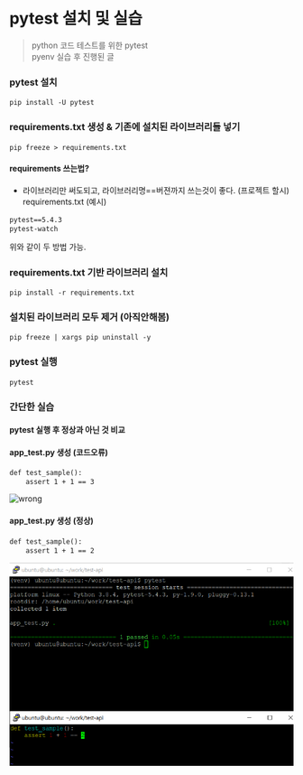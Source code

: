 # pytest 설치 및 실습  
> python 코드 테스트를 위한 pytest   
> pyenv 실습 후 진행된 글
  
  
### pytest 설치
~~~
pip install -U pytest
~~~

### requirements.txt 생성 & 기존에 설치된 라이브러리들 넣기
~~~
pip freeze > requirements.txt
~~~

#### requirements 쓰는법?  
 * 라이브러리만 써도되고, 라이브러리명==버젼까지 쓰는것이 좋다. (프로젝트 할시)  
requirements.txt (예시)  
~~~
pytest==5.4.3
pytest-watch
~~~
위와 같이 두 방법 가능.  
 
### requirements.txt 기반 라이브러리 설치
~~~
pip install -r requirements.txt
~~~
 
### 설치된 라이브러리 모두 제거 (아직안해봄)
~~~
pip freeze | xargs pip uninstall -y
~~~
 
### pytest 실행
~~~
pytest
~~~

### 간단한 실습
#### pytest 실행 후 정상과 아닌 것 비교 

#### app_test.py 생성 (코드오류)  
~~~
def test_sample():
    assert 1 + 1 == 3
~~~

![wrong](./wrong_pytest.PNG)

#### app_test.py 생성 (정상)  
~~~
def test_sample():
    assert 1 + 1 == 2
~~~

![clear](./clear_pytest.PNG)



 
 

